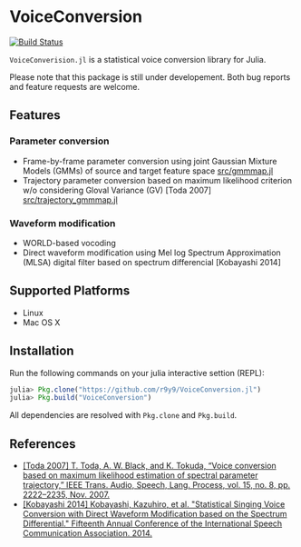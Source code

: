 # VoiceConversion

[![Build Status](https://travis-ci.org/r9y9/VoiceConversion.jl.svg?branch=master)](https://travis-ci.org/r9y9/VoiceConversion.jl)

`VoiceConverision.jl` is a statistical voice conversion library for Julia.

Please note that this package is still under developement. Both bug reports and feature requests are welcome.

## Features

### Parameter conversion

- Frame-by-frame parameter conversion using joint Gaussian Mixture Models (GMMs) of source and target feature space [src/gmmmap.jl](src/gmmmap.jl)
- Trajectory parameter conversion based on maximum likelihood criterion w/o considering Gloval Variance (GV) [Toda 2007] [src/trajectory_gmmmap.jl](src/trajectory_gmmmap.jl)

### Waveform modification

- WORLD-based vocoding
- Direct waveform modification using Mel log Spectrum Approximation (MLSA) digital filter based on spectrum differencial [Kobayashi 2014]

## Supported Platforms

- Linux
- Mac OS X

## Installation

Run the following commands on your julia interactive settion (REPL):

```julia
julia> Pkg.clone("https://github.com/r9y9/VoiceConversion.jl")
julia> Pkg.build("VoiceConversion")
```

All dependencies are resolved with `Pkg.clone` and `Pkg.build`.

## References

- [[Toda 2007] T. Toda, A. W. Black, and K. Tokuda, “Voice conversion based on maximum likelihood estimation of spectral parameter trajectory,” IEEE
Trans. Audio, Speech, Lang. Process, vol. 15, no. 8, pp. 2222–2235,
Nov. 2007.](http://isw3.naist.jp/~tomoki/Tomoki/Journals/IEEE-Nov-2007_MLVC.pdf)
- [[Kobayashi 2014] Kobayashi, Kazuhiro, et al. "Statistical Singing Voice Conversion with Direct Waveform Modification based on the Spectrum Differential." Fifteenth Annual Conference of the International Speech Communication Association. 2014.](http://isw3.naist.jp/~kazuhiro-k/resource/kobayashi14IS.pdf)
